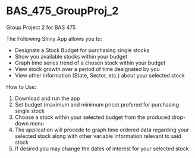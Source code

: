# BAS_475_GroupProj_2
Group Project 2 for BAS 475

The Following Shiny App allows you to:
- Designate a Stock Budget for purchasing single stocks
- Show you available stocks within your budget
- Graph time series trend of a chosen stock within your budget
- View stock growth over a period of time designated by you
- View other information (State, Sector, etc.) about your selected stock

How to Use:
1. Download and run the app
2. Set budget (maximum and minimum price) prefered for purchasing single stock
3. Choose a stock within your selected budget from the produced drop-down menu
5. The application will procede to graph time ordered data regarding your selected stock along with other variable information relevant to said stock
6. If desired you may change the dates of interest for your selected stock
